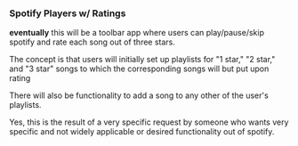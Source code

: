 ### Spotify Players w/ Ratings

**eventually** this will be a toolbar app where users can play/pause/skip spotify and rate each song out of three stars.

The concept is that users will initially set up playlists for "1 star," "2 star," and "3 star" songs to which the corresponding songs will but put upon rating

There will also be functionality to add a song to any other of the user's playlists.

Yes, this is the result of a very specific request by someone who wants very specific and not widely applicable or desired functionality out of spotify.
